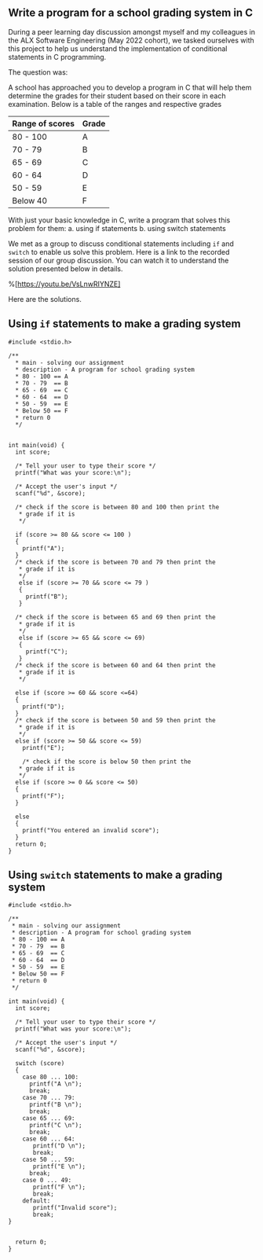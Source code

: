 ## Write a program for a school grading system in C

During a peer learning day discussion amongst myself and my colleagues in the ALX Software Engineering (May 2022 cohort), we tasked ourselves with this project to help us understand the implementation of conditional statements in C programming.

The question was:

A school has approached you to develop a program in C that will help them determine the grades for their student based on their score in each examination. Below is a table of the ranges and respective grades

<table>
<thead>
<th>Range of scores</thd>
<th>Grade</th>
</thead>
<tbody>

<tr>
<td>80 - 100</td>
<td>A</td>
</tr>

<tr>
<td>70 - 79</td>
<td>B</td>
</tr>

<tr>
<td>65 - 69</td>
<td>C</td>
</tr>

<tr>
<td>60 - 64</td>
<td>D</td>
</tr>

<tr>
<td>50 - 59</td>
<td>E</td>
</tr>

<tr>
<td>Below 40</td>
<td>F</td>
</tr>
</tbody>
</table>

With just your basic knowledge in C, write a program that solves this problem for them:
a. using if statements
b. using switch statements

We met as a group to discuss conditional statements including `if` and `switch` to enable us solve this problem. Here is a link to the recorded session of our group discussion. You can watch it to understand the solution presented below in details.

%[https://youtu.be/VsLnwRIYNZE]

Here are the solutions.

## Using `if` statements to make a grading system
```
#include <stdio.h>

/**
  * main - solving our assignment
  * description - A program for school grading system
  * 80 - 100 == A
  * 70 - 79  == B
  * 65 - 69  == C
  * 60 - 64  == D
  * 50 - 59  == E
  * Below 50 == F
  * return 0
  */


int main(void) {
  int score;

  /* Tell your user to type their score */
  printf("What was your score:\n");
    
  /* Accept the user's input */
  scanf("%d", &score);

  /* check if the score is between 80 and 100 then print the 
   * grade if it is   
   */

  if (score >= 80 && score <= 100 )
  {
    printf("A");
  }
  /* check if the score is between 70 and 79 then print the 
   * grade if it is   
   */
   else if (score >= 70 && score <= 79 )
   {  
     printf("B");
   }  

  /* check if the score is between 65 and 69 then print the 
   * grade if it is   
   */
   else if (score >= 65 && score <= 69)
   {
     printf("C");
   }
  /* check if the score is between 60 and 64 then print the 
   * grade if it is   
   */

  else if (score >= 60 && score <=64)
  {
    printf("D");
  }
  /* check if the score is between 50 and 59 then print the 
   * grade if it is   
   */
  else if (score >= 50 && score <= 59)
    printf("E");

    /* check if the score is below 50 then print the 
   * grade if it is   
   */
  else if (score >= 0 && score <= 50)
  {
    printf("F");
  }

  else
  {
    printf("You entered an invalid score");
  }
  return 0;
}
```

## Using `switch` statements to make a grading system
```
#include <stdio.h>

/**
 * main - solving our assignment
 * description - A program for school grading system
 * 80 - 100 == A
 * 70 - 79  == B
 * 65 - 69  == C
 * 60 - 64  == D
 * 50 - 59  == E
 * Below 50 == F
 * return 0
 */

int main(void) {
  int score;

  /* Tell your user to type their score */
  printf("What was your score:\n");

  /* Accept the user's input */
  scanf("%d", &score);

  switch (score)
  {
    case 80 ... 100:
      printf("A \n");
      break;
    case 70 ... 79:
      printf("B \n");
      break;
    case 65 ... 69:
      printf("C \n");
      break;
    case 60 ... 64:
       printf("D \n");
       break;
    case 50 ... 59: 
       printf("E \n");
      break;
    case 0 ... 49:
       printf("F \n");
       break;
    default:
       printf("Invalid score");
       break;
}
  
  
  return 0;
}
```